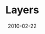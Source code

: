 ---
layout: music 
title: "Layers"
date: 2010-02-22 
description: "Music from the FREE Journey."
sc-permalink-url: "http://soundcloud.com/crdschurch/layers"
audio: "http://s3.amazonaws.com/crossroads-media/music/audio/03%20Layers.mp3"
audio-duration: "03:39"
src: "http://s3.amazonaws.com/crossroads-media/images/DefaultVideoImage.jpg"
---